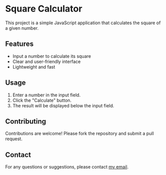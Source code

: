 # Square Calculator

This project is a simple JavaScript application that calculates the square of a given number.

## Features

- Input a number to calculate its square
- Clear and user-friendly interface
- Lightweight and fast

## Usage

1. Enter a number in the input field.
2. Click the "Calculate" button.
3. The result will be displayed below the input field.

## Contributing

Contributions are welcome! Please fork the repository and submit a pull request.

## Contact

For any questions or suggestions, please contact [my email](pankaj8521539022@gmail.com).
